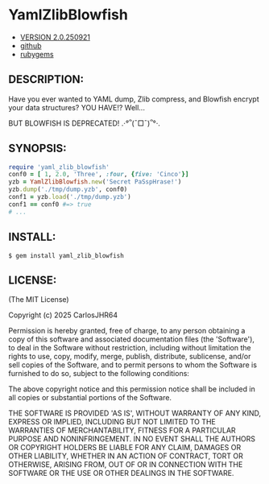 # YamlZlibBlowfish

* [VERSION 2.0.250921](https://github.com/carlosjhr64/yaml_zlib_blowfish/releases)
* [github](https://github.com/carlosjhr64/yaml_zlib_blowfish)
* [rubygems](https://rubygems.org/gems/yaml_zlib_blowfish)

## DESCRIPTION:

Have you ever wanted to YAML dump, Zlib compress, and Blowfish encrypt your data structures?
YOU HAVE!? Well...

BUT BLOWFISH IS DEPRECATED!  .·°՞(¯□¯)՞°·.

## SYNOPSIS:
```ruby
require 'yaml_zlib_blowfish'
conf0 = [ 1, 2.0, 'Three', :four, {five: 'Cinco'}]
yzb = YamlZlibBlowfish.new('Secret PaSspHrase!')
yzb.dump('./tmp/dump.yzb', conf0)
conf1 = yzb.load('./tmp/dump.yzb')
conf1 == conf0 #=> true
# ...
```
## INSTALL:

    $ gem install yaml_zlib_blowfish

## LICENSE:

(The MIT License)

Copyright (c) 2025 CarlosJHR64

Permission is hereby granted, free of charge, to any person obtaining
a copy of this software and associated documentation files (the
'Software'), to deal in the Software without restriction, including
without limitation the rights to use, copy, modify, merge, publish,
distribute, sublicense, and/or sell copies of the Software, and to
permit persons to whom the Software is furnished to do so, subject to
the following conditions:

The above copyright notice and this permission notice shall be
included in all copies or substantial portions of the Software.

THE SOFTWARE IS PROVIDED 'AS IS', WITHOUT WARRANTY OF ANY KIND,
EXPRESS OR IMPLIED, INCLUDING BUT NOT LIMITED TO THE WARRANTIES OF
MERCHANTABILITY, FITNESS FOR A PARTICULAR PURPOSE AND NONINFRINGEMENT.
IN NO EVENT SHALL THE AUTHORS OR COPYRIGHT HOLDERS BE LIABLE FOR ANY
CLAIM, DAMAGES OR OTHER LIABILITY, WHETHER IN AN ACTION OF CONTRACT,
TORT OR OTHERWISE, ARISING FROM, OUT OF OR IN CONNECTION WITH THE
SOFTWARE OR THE USE OR OTHER DEALINGS IN THE SOFTWARE.
